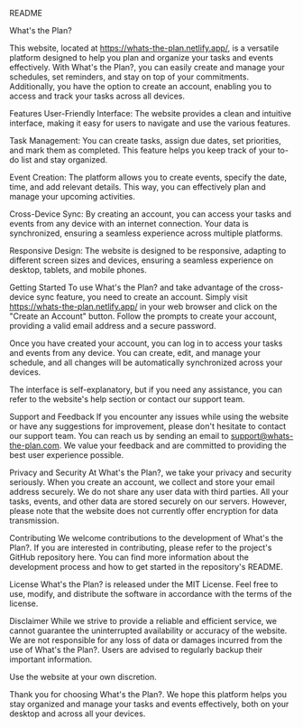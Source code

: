 README

What's the Plan?

This website, located at https://whats-the-plan.netlify.app/, is a versatile platform designed to help you plan and organize your tasks and events effectively. With What's the Plan?, you can easily create and manage your schedules, set reminders, and stay on top of your commitments. Additionally, you have the option to create an account, enabling you to access and track your tasks across all devices.

Features
User-Friendly Interface: The website provides a clean and intuitive interface, making it easy for users to navigate and use the various features.

Task Management: You can create tasks, assign due dates, set priorities, and mark them as completed. This feature helps you keep track of your to-do list and stay organized.

Event Creation: The platform allows you to create events, specify the date, time, and add relevant details. This way, you can effectively plan and manage your upcoming activities.

Cross-Device Sync: By creating an account, you can access your tasks and events from any device with an internet connection. Your data is synchronized, ensuring a seamless experience across multiple platforms.

Responsive Design: The website is designed to be responsive, adapting to different screen sizes and devices, ensuring a seamless experience on desktop, tablets, and mobile phones.


Getting Started
To use What's the Plan? and take advantage of the cross-device sync feature, you need to create an account. Simply visit https://whats-the-plan.netlify.app/ in your web browser and click on the "Create an Account" button. Follow the prompts to create your account, providing a valid email address and a secure password.

Once you have created your account, you can log in to access your tasks and events from any device. You can create, edit, and manage your schedule, and all changes will be automatically synchronized across your devices.

The interface is self-explanatory, but if you need any assistance, you can refer to the website's help section or contact our support team.

Support and Feedback
If you encounter any issues while using the website or have any suggestions for improvement, please don't hesitate to contact our support team. You can reach us by sending an email to support@whats-the-plan.com. We value your feedback and are committed to providing the best user experience possible.

Privacy and Security
At What's the Plan?, we take your privacy and security seriously. When you create an account, we collect and store your email address securely. We do not share any user data with third parties. All your tasks, events, and other data are stored securely on our servers. However, please note that the website does not currently offer encryption for data transmission.

Contributing
We welcome contributions to the development of What's the Plan?. If you are interested in contributing, please refer to the project's GitHub repository here. You can find more information about the development process and how to get started in the repository's README.

License
What's the Plan? is released under the MIT License. Feel free to use, modify, and distribute the software in accordance with the terms of the license.

Disclaimer
While we strive to provide a reliable and efficient service, we cannot guarantee the uninterrupted availability or accuracy of the website. We are not responsible for any loss of data or damages incurred from the use of What's the Plan?. Users are advised to regularly backup their important information.

Use the website at your own discretion.

Thank you for choosing What's the Plan?. We hope this platform helps you stay organized and manage your tasks and events effectively, both on your desktop and across all your devices.